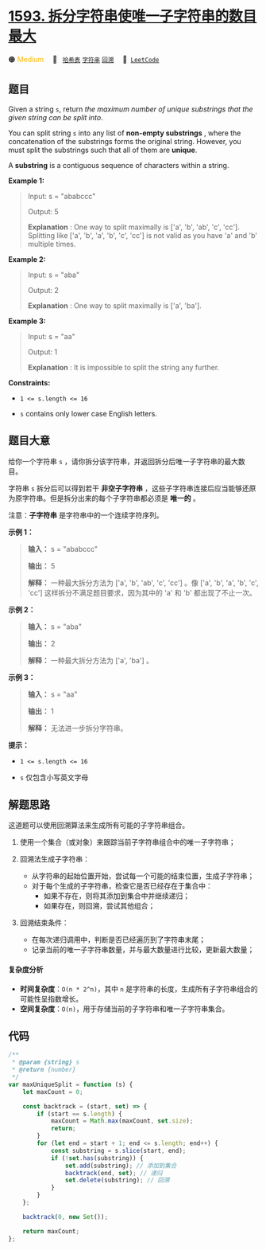 # [1593. 拆分字符串使唯一子字符串的数目最大](https://leetcode.com/problems/split-a-string-into-the-max-number-of-unique-substrings)

🟠 <font color=#ffb800>Medium</font>&emsp; 🔖&ensp; [`哈希表`](/tag/hash-table.md) [`字符串`](/tag/string.md) [`回溯`](/tag/backtracking.md)&emsp; 🔗&ensp;[`LeetCode`](https://leetcode.com/problems/split-a-string-into-the-max-number-of-unique-substrings)

## 题目

Given a string `s`, return _the maximum number of unique substrings that the
given string can be split into_.

You can split string `s` into any list of **non-empty substrings** , where the
concatenation of the substrings forms the original string. However, you must
split the substrings such that all of them are **unique**.

A **substring** is a contiguous sequence of characters within a string.

**Example 1:**

> Input: s = "ababccc"
>
> Output: 5
>
> **Explanation** : One way to split maximally is ['a', 'b', 'ab', 'c', 'cc']. Splitting like ['a', 'b', 'a', 'b', 'c', 'cc'] is not valid as you have 'a' and 'b' multiple times.

**Example 2:**

> Input: s = "aba"
>
> Output: 2
>
> **Explanation** : One way to split maximally is ['a', 'ba'].

**Example 3:**

> Input: s = "aa"
>
> Output: 1
>
> **Explanation** : It is impossible to split the string any further.

**Constraints:**

- `1 <= s.length <= 16`

- `s` contains only lower case English letters.

## 题目大意

给你一个字符串 `s` ，请你拆分该字符串，并返回拆分后唯一子字符串的最大数目。

字符串 `s` 拆分后可以得到若干 **非空子字符串** ，这些子字符串连接后应当能够还原为原字符串。但是拆分出来的每个子字符串都必须是 **唯一的** 。

注意：**子字符串** 是字符串中的一个连续字符序列。

**示例 1：**

> **输入：** s = "ababccc"
>
> **输出：** 5
>
> **解释：** 一种最大拆分方法为 ['a', 'b', 'ab', 'c', 'cc'] 。像 ['a', 'b', 'a', 'b', 'c', 'cc'] 这样拆分不满足题目要求，因为其中的 'a' 和 'b' 都出现了不止一次。

**示例 2：**

> **输入：** s = "aba"
>
> **输出：** 2
>
> **解释：** 一种最大拆分方法为 ['a', 'ba'] 。

**示例 3：**

> **输入：** s = "aa"
>
> **输出：** 1
>
> **解释：** 无法进一步拆分字符串。

**提示：**

- `1 <= s.length <= 16`

- `s` 仅包含小写英文字母

## 解题思路

这道题可以使用回溯算法来生成所有可能的子字符串组合。

1. 使用一个集合（或对象）来跟踪当前子字符串组合中的唯一子字符串；

2. 回溯法生成子字符串：

   - 从字符串的起始位置开始，尝试每一个可能的结束位置，生成子字符串；
   - 对于每个生成的子字符串，检查它是否已经存在于集合中：
     - 如果不存在，则将其添加到集合中并继续递归；
     - 如果存在，则回溯，尝试其他组合；

3. 回溯结束条件：
   - 在每次递归调用中，判断是否已经遍历到了字符串末尾；
   - 记录当前的唯一子字符串数量，并与最大数量进行比较，更新最大数量；

#### 复杂度分析

- **时间复杂度**：`O(n * 2^n)`，其中 `n` 是字符串的长度，生成所有子字符串组合的可能性呈指数增长。
- **空间复杂度**：`O(n)`，用于存储当前的子字符串和唯一子字符串集合。

## 代码

```javascript
/**
 * @param {string} s
 * @return {number}
 */
var maxUniqueSplit = function (s) {
	let maxCount = 0;

	const backtrack = (start, set) => {
		if (start == s.length) {
			maxCount = Math.max(maxCount, set.size);
			return;
		}
		for (let end = start + 1; end <= s.length; end++) {
			const substring = s.slice(start, end);
			if (!set.has(substring)) {
				set.add(substring); // 添加到集合
				backtrack(end, set); // 递归
				set.delete(substring); // 回溯
			}
		}
	};

	backtrack(0, new Set());

	return maxCount;
};
```
